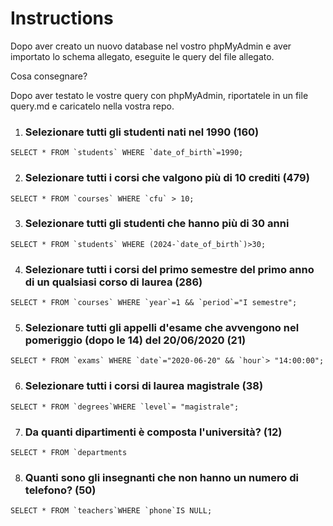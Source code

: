 # Instructions
Dopo aver creato un nuovo database nel vostro phpMyAdmin e aver importato lo schema allegato, eseguite le query del file allegato.

Cosa consegnare?

Dopo aver testato le vostre query con phpMyAdmin, riportatele in un file query.md e caricatelo nella vostra repo.



1. ### Selezionare tutti gli studenti nati nel 1990 (160)
```SELECT * FROM `students` WHERE `date_of_birth`=1990;```


2. ### Selezionare tutti i corsi che valgono più di 10 crediti (479)
```SELECT * FROM `courses` WHERE `cfu` > 10;```


3. ### Selezionare tutti gli studenti che hanno più di 30 anni
```SELECT * FROM `students` WHERE (2024-`date_of_birth`)>30;```


4. ### Selezionare tutti i corsi del primo semestre del primo anno di un qualsiasi corso di laurea (286)
```SELECT * FROM `courses` WHERE `year`=1 && `period`="I semestre";```


5. ### Selezionare tutti gli appelli d'esame che avvengono nel pomeriggio (dopo le 14) del 20/06/2020 (21)
```SELECT * FROM `exams` WHERE `date`="2020-06-20" && `hour`> "14:00:00";```


6. ### Selezionare tutti i corsi di laurea magistrale (38)
```SELECT * FROM `degrees`WHERE `level`= "magistrale";```


7. ### Da quanti dipartimenti è composta l'università? (12)
```SELECT * FROM `departments```


8. ### Quanti sono gli insegnanti che non hanno un numero di telefono? (50)
```SELECT * FROM `teachers`WHERE `phone`IS NULL;```

